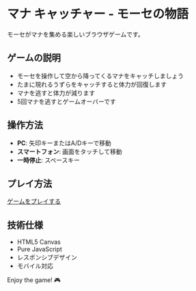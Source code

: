 # マナ キャッチャー - モーセの物語

モーセがマナを集める楽しいブラウザゲームです。

## ゲームの説明

- モーセを操作して空から降ってくるマナをキャッチしましょう
- たまに現れるうずらをキャッチすると体力が回復します
- マナを逃すと体力が減ります
- 5回マナを逃すとゲームオーバーです

## 操作方法

- **PC**: 矢印キーまたはA/Dキーで移動
- **スマートフォン**: 画面をタッチして移動
- **一時停止**: スペースキー

## プレイ方法

[ゲームをプレイする](https://username.github.io/moses-game/)

## 技術仕様

- HTML5 Canvas
- Pure JavaScript
- レスポンシブデザイン
- モバイル対応

Enjoy the game! 🎮